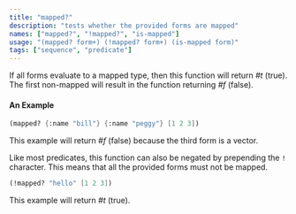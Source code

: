 ```yaml
---
title: "mapped?"
description: "tests whether the provided forms are mapped"
names: ["mapped?", "!mapped?", "is-mapped"]
usage: "(mapped? form+) (!mapped? form+) (is-mapped form)"
tags: ["sequence", "predicate"]
---
```


If all forms evaluate to a mapped type, then this function will return _#t_ (true). The first non-mapped will result in the function returning _#f_ (false).

#### An Example

```scheme
(mapped? {:name "bill"} {:name "peggy"} [1 2 3])
```

This example will return _#f_ (false) because the third form is a vector.

Like most predicates, this function can also be negated by prepending the `!` character. This means that all the provided forms must not be mapped.

```scheme
(!mapped? "hello" [1 2 3])
```

This example will return _#t_ (true).
